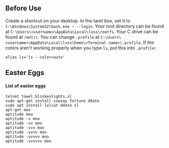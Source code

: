 ## Before Use
Create a shortcut on your desktop. In the taret box, set it to `C:\Windows\System32\bash.exe ~ --login`.
Your root directory can be found at `C:\Users\<username>\AppData\Local\lxss\rootfs`.
Your C drive can be found at `/mnt/c`.
You can change `.profile` at `C:\Users\<username>\AppData\Local\lxss\home\<Terminal name>\.profile`.
If the colors aren't working properly when you type `ls`, put this into `.profile`:
```
alias ls='ls --color=auto'
```
## Easter Eggs
#### List of easter eggs
```
telnet towel.blinkenlights.nl
sudo apt-get install cowsay fortune ddate
sudo apt install lolcat ddate sl
apt-get moo
aptitude moo
aptitude -v moo
aptitude -vv moo
aptitude -vvv moo
aptitude -vvvv moo
aptitude -vvvvv moo
aptitude -vvvvvv moo
```
